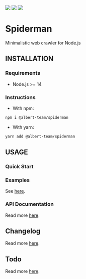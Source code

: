 [![](https://img.shields.io/github/license/albert-team/spiderman.svg?style=flat-square)](https://github.com/albert-team/spiderman)
[![](https://img.shields.io/npm/v/@albert-team/spiderman.svg?style=flat-square)](https://www.npmjs.com/package/@albert-team/spiderman)
[![](https://img.shields.io/travis/com/albert-team/spiderman.svg?style=flat-square)](https://travis-ci.com/albert-team/spiderman)

# Spiderman

Minimalistic web crawler for Node.js

## INSTALLATION

### Requirements

- Node.js >= 14

### Instructions

- With npm:

```sh
npm i @albert-team/spiderman
```

- With yarn:

```sh
yarn add @albert-team/spiderman
```

## USAGE

### Quick Start

### Examples

See [here](https://github.com/albert-team/spiderman/blob/master/examples).

### API Documentation

Read more [here](https://albert-team.github.io/spiderman).

## Changelog

Read more [here](https://github.com/albert-team/spiderman/blob/master/CHANGELOG.md).

## Todo

Read more [here](https://github.com/albert-team/spiderman/blob/master/TODO.md).
